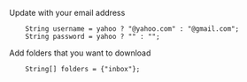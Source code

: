 Update with your email address

        String username = yahoo ? "@yahoo.com" : "@gmail.com";
        String password = yahoo ? "" : "";



Add folders that you want to download

        String[] folders = {"inbox"};

